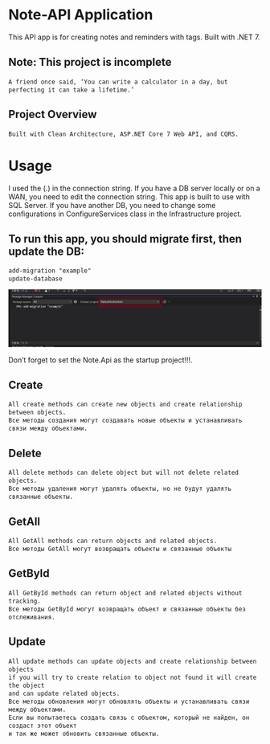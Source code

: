 # Note-API Application

This API app is for creating notes and reminders with tags. Built with .NET 7.

## Note: This project is incomplete 
	A friend once said, ‘You can write a calculator in a day, but perfecting it can take a lifetime.’

## Project Overview
	Built with Clean Architecture, ASP.NET Core 7 Web API, and CQRS.

# Usage
 I used the (.) in the connection string. If you have a DB server locally or on a WAN, you need to edit the connection string.
This app is built to use with SQL Server. If you have another DB, you need to change some configurations in ConfigureServices class in the Infrastructure project.
## To run this app, you should migrate first, then update the DB:
    add-migration "example"
    update-database
 ![add-migration "example"](https://github.com/dragonblue327/Note-API/blob/master/contant/migration-example.jpg?raw=true)   

Don’t forget to set the Note.Api as the startup project!!!.


## Create 
	All create methods can create new objects and create relationship between objects.
	Все методы создания могут создавать новые объекты и устанавливать связи между объектами.
## Delete 
	All delete methods can delete object but will not delete related objects.
	Все методы удаления могут удалять объекты, но не будут удалять связанные объекты.
## GetAll
	All GetAll methods can return objects and related objects.
	Все методы GetAll могут возвращать объекты и связанные объекты
## GetById
	All GetById methods can return object and related objects without tracking.
	Все методы GetById могут возвращать объект и связанные объекты без отслеживания.
## Update
	All update methods can update objects and create relationship between objects 
	if you will try to create relation to object not found it will create the object 
	and can update related objects.
	Все методы обновления могут обновлять объекты и устанавливать связи между объектами.
	Если вы попытаетесь создать связь с объектом, который не найден, он создаст этот объект
	и так же может обновить связанные объекты.